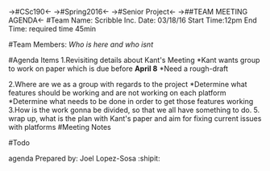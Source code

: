 ->#CSc190<-
->#Spring2016<-
->#Senior Project<-
->##TEAM MEETING AGENDA<-
#Team Name: Scribble Inc.
Date: 03/18/16    Start Time:12pm     End Time:  required time 45min

#Team Members: *Who is here and who isnt*

#Agenda Items
1.Revisiting details about Kant's Meeting
  *Kant wants group to work on paper which is due before **April 8**
  *Need a rough-draft

2.Where are we as a group with regards to the project
  *Determine what features should be working and are not working on each platform
  *Determine what needs to be done in order to get those features working
3.How is the work gonna be divided, so that we all have something to do. 
5. wrap up, what is the plan with Kant's paper and aim for fixing current issues with platforms
#Meeting Notes

#Todo

agenda Prepared by: Joel Lopez-Sosa :shipit:

